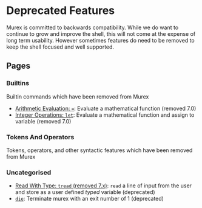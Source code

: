 # Deprecated Features

Murex is committed to backwards compatibility. While we do want to continue to grow and improve the shell, this will not come at the expense of long term usability. However sometimes features do need to be removed to keep the shell focused and well supported.

## Pages


### Builtins

Builtin commands which have been removed from Murex

* [Arithmetic Evaluation: `=`](../deprecated/equ.md):
  Evaluate a mathematical function (removed 7.0)
* [Integer Operations: `let`](../deprecated/let.md):
  Evaluate a mathematical function and assign to variable (removed 7.0)

### Tokens And Operators

Tokens, operators, and other syntactic features which have been removed from Murex



### Uncategorised

* [Read With Type: `tread` (removed 7.x)](../deprecated/tread.md):
  `read` a line of input from the user and store as a user defined *typed* variable (deprecated)
* [`die`](../deprecated/die.md):
  Terminate murex with an exit number of 1 (deprecated)
